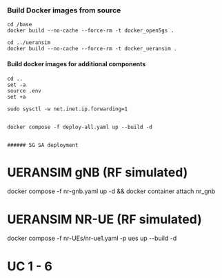 ### Build Docker images from source
```
cd /base
docker build --no-cache --force-rm -t docker_open5gs .

cd ../ueransim
docker build --no-cache --force-rm -t docker_ueransim .
```

#### Build docker images for additional components

```
cd ..
set -a
source .env
set +a

sudo sysctl -w net.inet.ip.forwarding=1


docker compose -f deploy-all.yaml up --build -d


###### 5G SA deployment

```
# UERANSIM gNB (RF simulated)
docker compose -f nr-gnb.yaml up -d && docker container attach nr_gnb

# UERANSIM NR-UE (RF simulated)
docker compose -f nr-UEs/nr-ue1.yaml -p ues up --build -d

# UC 1 - 6
```


```

